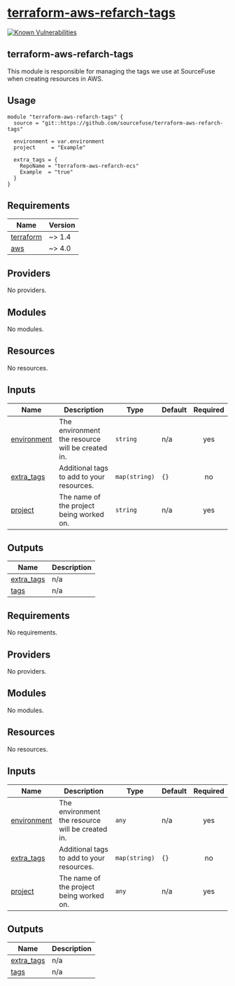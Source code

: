 # [terraform-aws-refarch-tags](https://github.com/sourcefuse/terraform-aws-refarch-tags)

[![Known Vulnerabilities](https://github.com/sourcefuse/terraform-aws-refarch-tags/actions/workflows/snyk.yaml/badge.svg)](https://github.com/sourcefuse/terraform-aws-refarch-tags/actions/workflows/snyk.yaml)

## terraform-aws-refarch-tags

This module is responsible for managing the tags we use at SourceFuse when creating resources in AWS.  

## Usage

```hcl
module "terraform-aws-refarch-tags" {
  source = "git::https://github.com/sourcefuse/terraform-aws-refarch-tags"

  environment = var.environment
  project     = "Example"

  extra_tags = {
    RepoName = "terraform-aws-refarch-ecs"
    Example  = "true"
  }
}
```
<!-- BEGINNING OF PRE-COMMIT-TERRAFORM DOCS HOOK -->
## Requirements

| Name | Version |
|------|---------|
| <a name="requirement_terraform"></a> [terraform](#requirement\_terraform) | ~> 1.4 |
| <a name="requirement_aws"></a> [aws](#requirement\_aws) | ~> 4.0 |

## Providers

No providers.

## Modules

No modules.

## Resources

No resources.

## Inputs

| Name | Description | Type | Default | Required |
|------|-------------|------|---------|:--------:|
| <a name="input_environment"></a> [environment](#input\_environment) | The environment the resource will be created in. | `string` | n/a | yes |
| <a name="input_extra_tags"></a> [extra\_tags](#input\_extra\_tags) | Additional tags to add to your resources. | `map(string)` | `{}` | no |
| <a name="input_project"></a> [project](#input\_project) | The name of the project being worked on. | `string` | n/a | yes |

## Outputs

| Name | Description |
|------|-------------|
| <a name="output_extra_tags"></a> [extra\_tags](#output\_extra\_tags) | n/a |
| <a name="output_tags"></a> [tags](#output\_tags) | n/a |
<!-- END OF PRE-COMMIT-TERRAFORM DOCS HOOK -->

<!-- BEGIN_TF_DOCS -->
## Requirements

No requirements.

## Providers

No providers.

## Modules

No modules.

## Resources

No resources.

## Inputs

| Name | Description | Type | Default | Required |
|------|-------------|------|---------|:--------:|
| <a name="input_environment"></a> [environment](#input\_environment) | The environment the resource will be created in. | `any` | n/a | yes |
| <a name="input_extra_tags"></a> [extra\_tags](#input\_extra\_tags) | Additional tags to add to your resources. | `map(string)` | `{}` | no |
| <a name="input_project"></a> [project](#input\_project) | The name of the project being worked on. | `any` | n/a | yes |

## Outputs

| Name | Description |
|------|-------------|
| <a name="output_extra_tags"></a> [extra\_tags](#output\_extra\_tags) | n/a |
| <a name="output_tags"></a> [tags](#output\_tags) | n/a |
<!-- END_TF_DOCS -->
